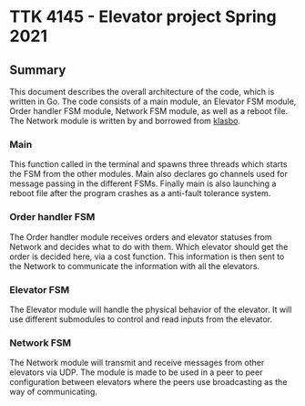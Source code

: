 TTK 4145 - Elevator project Spring 2021
=======================================


Summary
-------
This document describes the overall architecture of the code, which is written in Go. The code consists of a main module, an Elevator FSM module, Order handler FSM module, Network FSM module, as well as a reboot file. The Network module is written by and borrowed from [klasbo](https://github.com/klasbo).

### Main
This function called in the terminal and spawns three threads which starts the FSM from the other modules. Main also declares go channels used for message passing in the different FSMs. Finally main is also launching a reboot file after the program crashes as a anti-fault tolerance system.

### Order handler FSM
The Order handler module receives orders and elevator statuses from Network and decides what to do with them. Which elevator should get the order is decided here, via a cost function. This information is then sent to the Network to communicate the information with all the elevators.

### Elevator FSM
The Elevator module will handle the physical behavior of the elevator. It will use different submodules to control and read inputs from the elevator.

### Network FSM
The Network module will transmit and receive messages from other elevators via UDP. The module is made to be used in a peer to peer configuration between elevators where the peers use broadcasting as the way of communicating.
